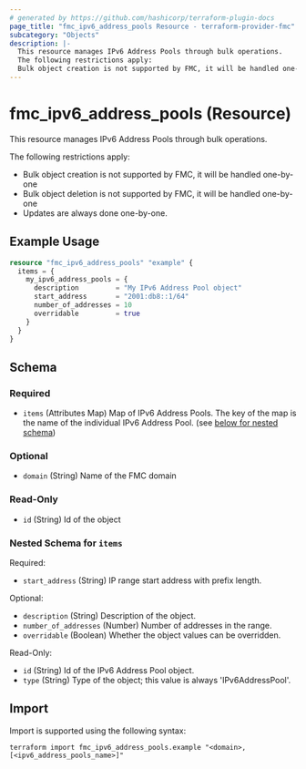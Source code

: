 ```yaml
---
# generated by https://github.com/hashicorp/terraform-plugin-docs
page_title: "fmc_ipv6_address_pools Resource - terraform-provider-fmc"
subcategory: "Objects"
description: |-
  This resource manages IPv6 Address Pools through bulk operations.
  The following restrictions apply:
  Bulk object creation is not supported by FMC, it will be handled one-by-oneBulk object deletion is not supported by FMC, it will be handled one-by-oneUpdates are always done one-by-one.
---
```


# fmc_ipv6_address_pools (Resource)

This resource manages IPv6 Address Pools through bulk operations.

The following restrictions apply:
  - Bulk object creation is not supported by FMC, it will be handled one-by-one
  - Bulk object deletion is not supported by FMC, it will be handled one-by-one
  - Updates are always done one-by-one.

## Example Usage

```terraform
resource "fmc_ipv6_address_pools" "example" {
  items = {
    my_ipv6_address_pools = {
      description         = "My IPv6 Address Pool object"
      start_address       = "2001:db8::1/64"
      number_of_addresses = 10
      overridable         = true
    }
  }
}
```

<!-- schema generated by tfplugindocs -->
## Schema

### Required

- `items` (Attributes Map) Map of IPv6 Address Pools. The key of the map is the name of the individual IPv6 Address Pool. (see [below for nested schema](#nestedatt--items))

### Optional

- `domain` (String) Name of the FMC domain

### Read-Only

- `id` (String) Id of the object

<a id="nestedatt--items"></a>
### Nested Schema for `items`

Required:

- `start_address` (String) IP range start address with prefix length.

Optional:

- `description` (String) Description of the object.
- `number_of_addresses` (Number) Number of addresses in the range.
- `overridable` (Boolean) Whether the object values can be overridden.

Read-Only:

- `id` (String) Id of the IPv6 Address Pool object.
- `type` (String) Type of the object; this value is always 'IPv6AddressPool'.

## Import

Import is supported using the following syntax:

```shell
terraform import fmc_ipv6_address_pools.example "<domain>,[<ipv6_address_pools_name>]"
```
